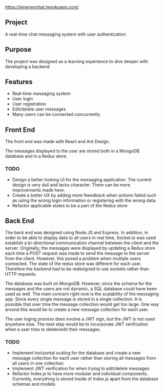 https://jeremeychat.herokuapp.com/

## Project

A real-time chat messaging system with user authentication 

## Purpose

The project was designed as a learning experience to dive deeper with developing a backend

## Features
* Real-time messaging system
* User login
* User registration
* Edit/delete user messages
* Many users can be connected concurrently

## Front End

The front end was made with React and Ant Design. 

The messages displayed to the user are stored both in a MongoDB database and in a Redux store. 

### TODO
 
* Design a better looking UI for the messaging application. The current design is very dull and lacks character. There can be more improvements made here.
* Create a better UX by adding more feeedback when actions failed such as using the wrong login information or registering with the wrong data. 
* Refactor applicable states to be a part of the Redux store

## Back End

The back end was designed using Node.JS and Express. In addition, in order to be able to display data to all users in real time, Socket.io was used establish a bi-directional communication channel between the client and the server.
Originally, the messages were displayed by updating a Redux store each time a POST request was made to send the message to the server from the client. However, this posed a problem when multiple users connected. The state of the redux store was different for each user. Therefore the backend had to be redesigned to use sockets rather than HTTP requests.

The database was built on MongoDB. However, since the schema for the messages and the users are not dynamic, a SQL database could have been used as well. The main concern right now is the scalability of the messaging app. Since every single message is stored in a single collection. It is possible that over time the message collection would get too large. One way around this would be to create a new message collection for each user.

The user loging process does involve a JWT sign, but the JWT is not used anywhere else. The next step would be to incorporate JWT verification when a user tries to delete/edit their messages.

### TODO
* Implement horizontal scaling for the database and create a new message collection for each user rather than storing all messages from all users in one collection
* Implement JWT verification for when trying to edit/delete messages
* Refactor Index.js to have more modular and individual components. Currently, everything is stored inside of Index.js apart from the database schemas and models.